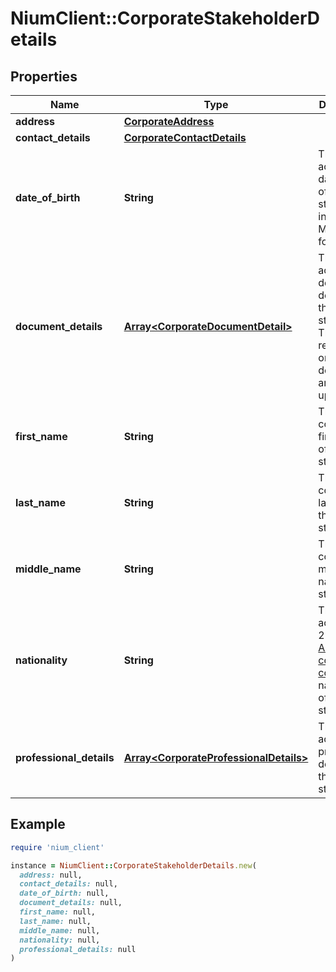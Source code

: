 # NiumClient::CorporateStakeholderDetails

## Properties

| Name | Type | Description | Notes |
| ---- | ---- | ----------- | ----- |
| **address** | [**CorporateAddress**](CorporateAddress.md) |  | [optional] |
| **contact_details** | [**CorporateContactDetails**](CorporateContactDetails.md) |  | [optional] |
| **date_of_birth** | **String** | This field accepts the date of birth of the stakeholder in yyyy-MM-dd format. | [optional] |
| **document_details** | [**Array&lt;CorporateDocumentDetail&gt;**](CorporateDocumentDetail.md) | This array accepts the document details for the stakeholder. This field is required only if the documents are being uploaded. | [optional] |
| **first_name** | **String** | This field contains the first name of the stakeholder. | [optional] |
| **last_name** | **String** | This field contains the last name of the stakeholder. | [optional] |
| **middle_name** | **String** | This field contains the middle name of the stakeholder. | [optional] |
| **nationality** | **String** | This field accepts the 2-letter [ISO Alpha-2 country code](doc:currency-and-country-codes) for the nationality of the stakeholder. | [optional] |
| **professional_details** | [**Array&lt;CorporateProfessionalDetails&gt;**](CorporateProfessionalDetails.md) | This array accepts the professional details of the stakeholder. | [optional] |

## Example

```ruby
require 'nium_client'

instance = NiumClient::CorporateStakeholderDetails.new(
  address: null,
  contact_details: null,
  date_of_birth: null,
  document_details: null,
  first_name: null,
  last_name: null,
  middle_name: null,
  nationality: null,
  professional_details: null
)
```

